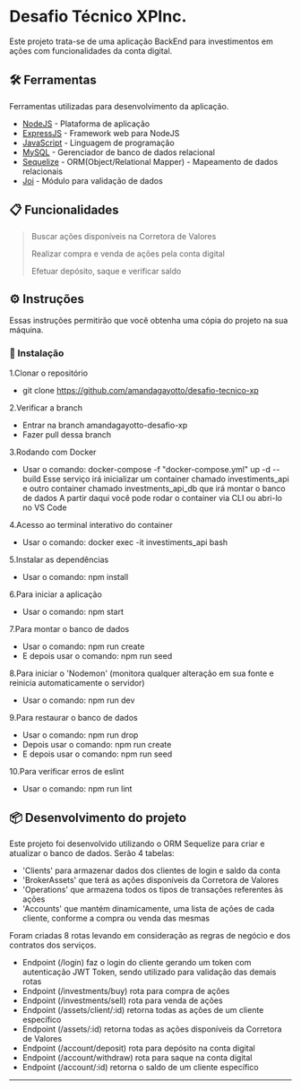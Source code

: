 # Desafio Técnico XPInc.

Este projeto trata-se de uma aplicação BackEnd para investimentos em ações com funcionalidades da conta digital.

## 🛠️ Ferramentas

Ferramentas utilizadas para desenvolvimento da aplicação.

* [NodeJS](https://nodejs.org/en/) - Plataforma de aplicação
* [ExpressJS](https://expressjs.com/) - Framework web para NodeJS
* [JavaScript](https://www.javascript.com/) - Linguagem de programação
* [MySQL](https://www.mysql.com/) - Gerenciador de banco de dados relacional
* [Sequelize](https://sequelize.org/) - ORM(Object/Relational Mapper) - Mapeamento de dados relacionais
* [Joi](https://joi.dev/api/?v=17.6.0) - Módulo para validação de dados

## 📋 Funcionalidades

> Buscar ações disponíveis na Corretora de Valores
> 
> Realizar compra e venda de ações pela conta digital
> 
> Efetuar depósito, saque e verificar saldo

## ⚙️ Instruções 

Essas instruções permitirão que você obtenha uma cópia do projeto na sua máquina.

### 🔧 Instalação

1.Clonar o repositório
* git clone https://github.com/amandagayotto/desafio-tecnico-xp

2.Verificar a branch
* Entrar na branch amandagayotto-desafio-xp
* Fazer pull dessa branch

3.Rodando com Docker
* Usar o comando: docker-compose -f "docker-compose.yml" up -d --build
Esse serviço irá inicializar um container chamado investiments_api e outro container chamado investments_api_db que irá montar o banco de dados
A partir daqui você pode rodar o container via CLI ou abri-lo no VS Code

4.Acesso ao terminal interativo do container
* Usar o comando: docker exec -it investiments_api bash

5.Instalar as dependências
* Usar o comando: npm install

6.Para iniciar a aplicação
* Usar o comando: npm start

7.Para montar o banco de dados
* Usar o comando: npm run create
* E depois usar o comando: npm run seed

8.Para iniciar o 'Nodemon' (monitora qualquer alteração em sua fonte e reinicia automaticamente o servidor)
* Usar o comando: npm run dev

9.Para restaurar o banco de dados
* Usar o comando: npm run drop
* Depois usar o comando: npm run create
* E depois usar o comando: npm run seed

10.Para verificar erros de eslint
* Usar o comando: npm run lint

## 📦 Desenvolvimento do projeto

  Este projeto foi desenvolvido utilizando o ORM Sequelize para criar e atualizar o banco de dados. 
  Serão 4 tabelas: 
  * 'Clients' para armazenar dados dos clientes de login e saldo da conta
  * 'BrokerAssets' que terá as ações disponíveis da Corretora de Valores
  * 'Operations' que armazena todos os tipos de transações referentes às ações
  * 'Accounts' que mantém dinamicamente, uma lista de ações de cada cliente, conforme a compra ou venda das mesmas

  Foram criadas 8 rotas levando em consideração as regras de negócio e dos contratos dos serviços.
  * Endpoint (/login) faz o login do cliente gerando um token com autenticação JWT Token, sendo utilizado para validação das demais rotas
  * Endpoint (/investments/buy) rota para compra de ações
  * Endpoint (/investments/sell) rota para venda de ações
  * Endpoint (/assets/client/:id) retorna todas as ações de um cliente específico
  * Endpoint (/assets/:id) retorna todas as ações disponíveis da Corretora de Valores
  * Endpoint (/account/deposit) rota para depósito na conta digital
  * Endpoint (/account/withdraw) rota para saque na conta digital
  * Endpoint (/account/:id) retorna o saldo de um cliente específico
---
